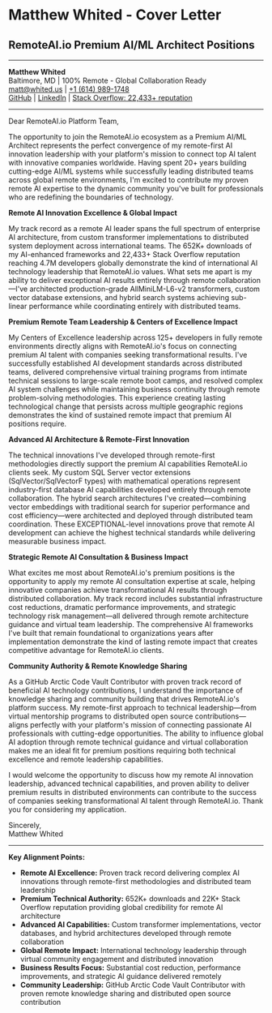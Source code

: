# Matthew Whited - Cover Letter
## RemoteAI.io Premium AI/ML Architect Positions

---

**Matthew Whited**  
Baltimore, MD | 100% Remote - Global Collaboration Ready  
[matt@whited.us](mailto:matt@whited.us) | [+1 (614) 989-1748](tel:+16149891748)  
[GitHub](https://github.com/mwwhited) | [LinkedIn](https://www.linkedin.com/in/mwwhited/) | [Stack Overflow: 22,433+ reputation](http://stackoverflow.com/users/89586/matthew-whited)

---

Dear RemoteAI.io Platform Team,

The opportunity to join the RemoteAI.io ecosystem as a Premium AI/ML Architect represents the perfect convergence of my remote-first AI innovation leadership with your platform's mission to connect top AI talent with innovative companies worldwide. Having spent 20+ years building cutting-edge AI/ML systems while successfully leading distributed teams across global remote environments, I'm excited to contribute my proven remote AI expertise to the dynamic community you've built for professionals who are redefining the boundaries of technology.

**Remote AI Innovation Excellence & Global Impact**

My track record as a remote AI leader spans the full spectrum of enterprise AI architecture, from custom transformer implementations to distributed system deployment across international teams. The 652K+ downloads of my AI-enhanced frameworks and 22,433+ Stack Overflow reputation reaching 4.7M developers globally demonstrate the kind of international AI technology leadership that RemoteAI.io values. What sets me apart is my ability to deliver exceptional AI results entirely through remote collaboration—I've architected production-grade AllMiniLM-L6-v2 transformers, custom vector database extensions, and hybrid search systems achieving sub-linear performance while coordinating entirely with distributed teams.

**Premium Remote Team Leadership & Centers of Excellence Impact**

My Centers of Excellence leadership across 125+ developers in fully remote environments directly aligns with RemoteAI.io's focus on connecting premium AI talent with companies seeking transformational results. I've successfully established AI development standards across distributed teams, delivered comprehensive virtual training programs from intimate technical sessions to large-scale remote boot camps, and resolved complex AI system challenges while maintaining business continuity through remote problem-solving methodologies. This experience creating lasting technological change that persists across multiple geographic regions demonstrates the kind of sustained remote impact that premium AI positions require.

**Advanced AI Architecture & Remote-First Innovation**

The technical innovations I've developed through remote-first methodologies directly support the premium AI capabilities RemoteAI.io clients seek. My custom SQL Server vector extensions (SqlVector/SqlVectorF types) with mathematical operations represent industry-first database AI capabilities developed entirely through remote collaboration. The hybrid search architectures I've created—combining vector embeddings with traditional search for superior performance and cost efficiency—were architected and deployed through distributed team coordination. These EXCEPTIONAL-level innovations prove that remote AI development can achieve the highest technical standards while delivering measurable business impact.

**Strategic Remote AI Consultation & Business Impact**

What excites me most about RemoteAI.io's premium positions is the opportunity to apply my remote AI consultation expertise at scale, helping innovative companies achieve transformational AI results through distributed collaboration. My track record includes substantial infrastructure cost reductions, dramatic performance improvements, and strategic technology risk management—all delivered through remote architecture guidance and virtual team leadership. The comprehensive AI frameworks I've built that remain foundational to organizations years after implementation demonstrate the kind of lasting remote impact that creates competitive advantage for RemoteAI.io clients.

**Community Authority & Remote Knowledge Sharing**

As a GitHub Arctic Code Vault Contributor with proven track record of beneficial AI technology contributions, I understand the importance of knowledge sharing and community building that drives RemoteAI.io's platform success. My remote-first approach to technical leadership—from virtual mentorship programs to distributed open source contributions—aligns perfectly with your platform's mission of connecting passionate AI professionals with cutting-edge opportunities. The ability to influence global AI adoption through remote technical guidance and virtual collaboration makes me an ideal fit for premium positions requiring both technical excellence and remote leadership capabilities.

I would welcome the opportunity to discuss how my remote AI innovation leadership, advanced technical capabilities, and proven ability to deliver premium results in distributed environments can contribute to the success of companies seeking transformational AI talent through RemoteAI.io. Thank you for considering my application.

Sincerely,  
Matthew Whited

---

**Key Alignment Points:**
- **Remote AI Excellence:** Proven track record delivering complex AI innovations through remote-first methodologies and distributed team leadership
- **Premium Technical Authority:** 652K+ downloads and 22K+ Stack Overflow reputation providing global credibility for remote AI architecture
- **Advanced AI Capabilities:** Custom transformer implementations, vector databases, and hybrid architectures developed through remote collaboration
- **Global Remote Impact:** International technology leadership through virtual community engagement and distributed innovation
- **Business Results Focus:** Substantial cost reduction, performance improvements, and strategic AI guidance delivered remotely
- **Community Leadership:** GitHub Arctic Code Vault Contributor with proven remote knowledge sharing and distributed open source contribution